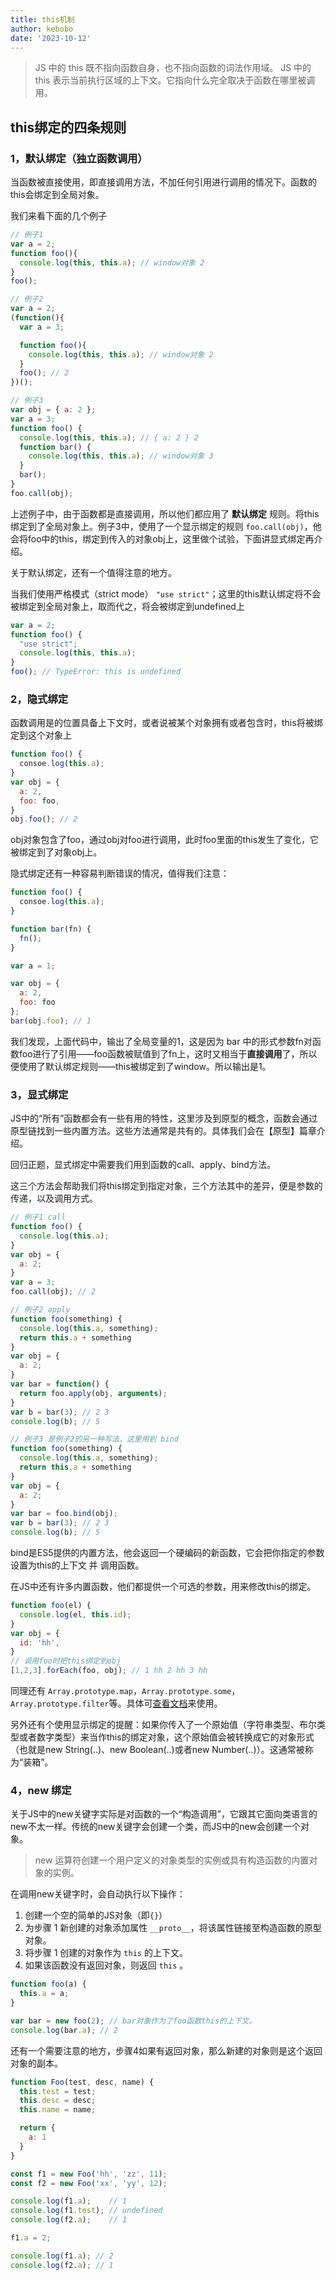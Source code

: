 ```yaml
---
title: this机制
author: kebobo
date: '2023-10-12'
---
```


> JS 中的 this 既不指向函数自身，也不指向函数的词法作用域。
> JS 中的 this 表示当前执行区域的上下文。它指向什么完全取决于函数在哪里被调用。

## this绑定的四条规则

### 1，默认绑定（独立函数调用）

当函数被直接使用，即直接调用方法，不加任何引用进行调用的情况下。函数的this会绑定到全局对象。

我们来看下面的几个例子

```javascript
// 例子1
var a = 2;
function foo(){
  console.log(this, this.a); // window对象 2
}
foo();

// 例子2
var a = 2;
(function(){
  var a = 3;

  function foo(){
    console.log(this, this.a); // window对象 2
  }
  foo(); // 2
})();

// 例子3
var obj = { a: 2 };
var a = 3;
function foo() {
  console.log(this, this.a); // { a: 2 } 2
  function bar() {
    console.log(this, this.a); // window对象 3
  }
  bar();
}
foo.call(obj);
```

上述例子中，由于函数都是直接调用，所以他们都应用了 **默认绑定** 规则。将this绑定到了全局对象上。例子3中，使用了一个显示绑定的规则 `foo.call(obj)`，他会将foo中的this，绑定到传入的对象obj上，这里做个试验，下面讲显式绑定再介绍。

关于默认绑定，还有一个值得注意的地方。

当我们使用严格模式（strict mode） `"use strict"`；这里的this默认绑定将不会被绑定到全局对象上，取而代之，将会被绑定到undefined上

```javascript
var a = 2;
function foo() {
  "use strict";
  console.log(this, this.a);
}
foo(); // TypeError: this is undefined
```

### 2，隐式绑定

函数调用是的位置具备上下文时，或者说被某个对象拥有或者包含时，this将被绑定到这个对象上

```javascript
function foo() {
  consoe.log(this.a);
}
var obj = {
  a: 2,
  foo: foo,
}
obj.foo(); // 2
```

obj对象包含了foo，通过obj对foo进行调用，此时foo里面的this发生了变化，它被绑定到了对象obj上。

隐式绑定还有一种容易判断错误的情况，值得我们注意：

```javascript
function foo() {
  consoe.log(this.a);
}

function bar(fn) {
  fn();
}

var a = 1;

var obj = {
  a: 2,
  foo: foo
};
bar(obj.foo); // 1
```

我们发现，上面代码中，输出了全局变量的1，这是因为 bar 中的形式参数fn对函数foo进行了引用——foo函数被赋值到了fn上，这时又相当于**直接调用**了，所以便使用了默认绑定规则——this被绑定到了window。所以输出是1。

### 3，显式绑定

JS中的“所有”函数都会有一些有用的特性，这里涉及到原型的概念，函数会通过原型链找到一些内置方法。这些方法通常是共有的。具体我们会在【原型】篇章介绍。

回归正题，显式绑定中需要我们用到函数的call、apply、bind方法。

这三个方法会帮助我们将this绑定到指定对象，三个方法其中的差异，便是参数的传递，以及调用方式。

```javascript
// 例子1 call
function foo() {
  console.log(this.a);
}
var obj = {
  a: 2;
}
var a = 3;
foo.call(obj); // 2

// 例子2 apply
function foo(something) {
  console.log(this.a, something);
  return this.a + something
}
var obj = {
  a: 2;
}
var bar = function() {
  return foo.apply(obj, arguments);
}
var b = bar(3); // 2 3
console.log(b); // 5

// 例子3 是例子2的另一种写法，这里用到 bind
function foo(something) {
  console.log(this.a, something);
  return this.a + something
}
var obj = {
  a: 2;
}
var bar = foo.bind(obj);
var b = bar(3); // 2 3
console.log(b); // 5
```

bind是ES5提供的内置方法，他会返回一个硬编码的新函数，它会把你指定的参数设置为this的上下文 并 调用函数。

在JS中还有许多内置函数，他们都提供一个可选的参数，用来修改this的绑定。

```javascript
function foo(el) {
  console.log(el, this.id);
}
var obj = {
  id: 'hh',
}
// 调用foo时把this绑定到obj
[1,2,3].forEach(foo, obj); // 1 hh 2 hh 3 hh
```

同理还有 `Array.prototype.map`，`Array.prototype.some`，`Array.prototype.filter`等。具体可[查看文档](https://developer.mozilla.org/zh-CN/docs/Web/JavaScript/Reference/Global_Objects/Array)来使用。

另外还有个使用显示绑定的提醒：如果你传入了一个原始值（字符串类型、布尔类型或者数字类型）来当作this的绑定对象，这个原始值会被转换成它的对象形式（也就是new String(..)、new Boolean(..)或者new Number(..)）。这通常被称为“装箱”。

### 4，new 绑定

关于JS中的new关键字实际是对函数的一个“构造调用”，它跟其它面向类语言的new不太一样。传统的new关键字会创建一个类，而JS中的new会创建一个对象。

> new 运算符创建一个用户定义的对象类型的实例或具有构造函数的内置对象的实例。

在调用new关键字时，会自动执行以下操作：

1. 创建一个空的简单的JS对象（即`{}`）
2. 为步骤 1 新创建的对象添加属性 `__proto__`，将该属性链接至构造函数的原型对象。
3. 将步骤 1 创建的对象作为 `this` 的上下文。
4. 如果该函数没有返回对象，则返回 `this` 。

```javascript
function foo(a) {
  this.a = a;
}

var bar = new foo(2); // bar对象作为了foo函数this的上下文。
console.log(bar.a); // 2
```

还有一个需要注意的地方，步骤4如果有返回对象，那么新建的对象则是这个返回对象的副本。

```javascript
function Foo(test, desc, name) {
  this.test = test;
  this.desc = desc;
  this.name = name;

  return {
    a: 1
  }
}

const f1 = new Foo('hh', 'zz', 11);
const f2 = new Foo('xx', 'yy', 12);

console.log(f1.a);    // 1
console.log(f1.test); // undefined
console.log(f2.a);    // 1

f1.a = 2;

console.log(f1.a); // 2
console.log(f2.a); // 1
```
